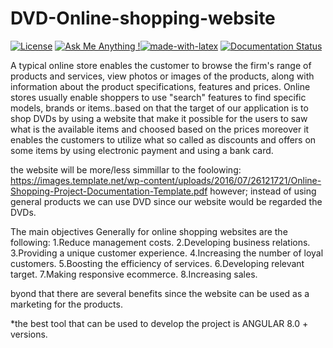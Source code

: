 # DVD-Online-shopping-website
[![License](https://img.shields.io/badge/License-Apache%202.0-blue.svg)](https://opensource.org/licenses/Apache-2.0)  [![Ask Me Anything !](https://img.shields.io/badge/Ask%20me-anything-1abc9c.svg)](https://GitHub.com/Naereen/ama)[![made-with-latex](https://img.shields.io/badge/Made%20with-LaTeX-1f425f.svg)](https://www.latex-project.org/) [![Documentation Status](https://readthedocs.org/projects/ansicolortags/badge/?version=latest)](http://ansicolortags.readthedocs.io/?badge=latest)





A typical online store enables the customer to browse the firm's range of products and services, view photos or images of the products, along with information about the product specifications, features and prices. Online stores usually enable shoppers to use "search" features to find specific models, brands or items..based on that the target of our application is to shop DVDs by using a website that make it possible for the users to saw what is the available items and choosed based on the prices moreover it enables the customers to utilize what so called as discounts and offers on some items by using electronic payment and using a bank card.

the website will be more/less simmillar to the foolowing:
https://images.template.net/wp-content/uploads/2016/07/26121721/Online-Shopping-Project-Documentation-Template.pdf
however; instead of using general products we can use DVD since our website would be regarded the DVDs.

The main objectives Generally for online shopping websites are the following:
1.Reduce management costs.
2.Developing business relations.
3.Providing a unique customer experience.
4.Increasing the number of loyal customers.
5.Boosting the efficiency of services.
6.Developing relevant target.
7.Making responsive ecommerce.
8.Increasing sales.

byond that there are several benefits since the website can be used as a marketing for the products.

*the best tool that can be used to develop the project is ANGULAR 8.0 + versions.


